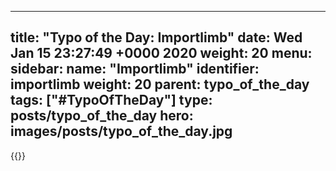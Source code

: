 
---
title: "Typo of the Day: Importlimb"
date: Wed Jan 15 23:27:49 +0000 2020
weight: 20
menu:
  sidebar:
    name: "Importlimb"
    identifier: importlimb
    weight: 20
    parent: typo_of_the_day
tags: ["#TypoOfTheDay"]
type: posts/typo_of_the_day
hero: images/posts/typo_of_the_day.jpg
---


{{<tweet user="mariatta" id="1217589234774630402">}}

